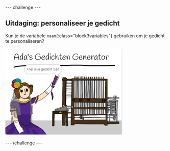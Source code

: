 --- challenge ---

## Uitdaging: personaliseer je gedicht

Kun je de variabele `naam`{:class="block3variables"} gebruiken om je gedicht te personaliseren?

![schermafbeelding](images/poetry-name-comp.png)

--- /challenge ---